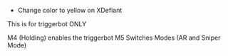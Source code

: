 * Change color to yellow on XDefiant

This is for triggerbot ONLY

M4 (Holding) enables the triggerbot
M5 Switches Modes (AR and Sniper Mode)
